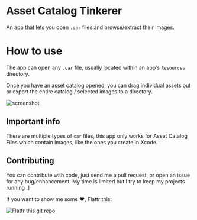 Asset Catalog Tinkerer
======================

An app that lets you open `.car` files and browse/extract their images.

How to use
==========

The app can open any `.car` file, usually located within an app's `Resources` directory.

Once you have an asset catalog opened, you can drag individual assets out or export the entire catalog / selected images to a directory.

![screenshot](https://raw.github.com/insidegui/AssetCatalogTinkerer/master/screenshot.png)

## Important info

There are multiple types of `car` files, this app only works for Asset Catalog Files which contain images, like the ones you create in Xcode.

## Contributing

You can contribute with code, just send me a pull request, or open an issue for any bug/enhancement. My time is limited but I try to keep my projects running :]

If you want to show me some ❤️, Flattr this:

[![Flattr this git repo](http://api.flattr.com/button/flattr-badge-large.png)](https://flattr.com/submit/auto?user_id=insidegui&url=https://github.com/insidegui/AssetCatalogTinkerer.git)